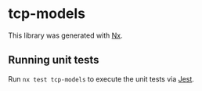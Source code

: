 # tcp-models

This library was generated with [Nx](https://nx.dev).

## Running unit tests

Run `nx test tcp-models` to execute the unit tests via [Jest](https://jestjs.io).
